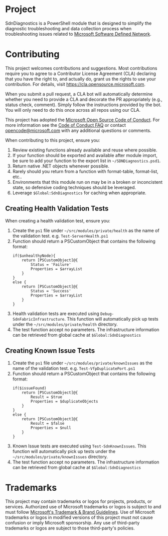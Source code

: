 # Project
SdnDiagnostics is a PowerShell module that is designed to simplify the diagnostic troubleshooting and data collection process when troubleshooting issues related to [Microsoft Software Defined Network](https://docs.microsoft.com/en-us/windows-server/networking/sdn/software-defined-networking).
# Contributing

This project welcomes contributions and suggestions.  Most contributions require you to agree to a
Contributor License Agreement (CLA) declaring that you have the right to, and actually do, grant us
the rights to use your contribution. For details, visit https://cla.opensource.microsoft.com.

When you submit a pull request, a CLA bot will automatically determine whether you need to provide
a CLA and decorate the PR appropriately (e.g., status check, comment). Simply follow the instructions
provided by the bot. You will only need to do this once across all repos using our CLA.

This project has adopted the [Microsoft Open Source Code of Conduct](https://opensource.microsoft.com/codeofconduct/).
For more information see the [Code of Conduct FAQ](https://opensource.microsoft.com/codeofconduct/faq/) or
contact [opencode@microsoft.com](mailto:opencode@microsoft.com) with any additional questions or comments.

When contributing to this project, ensure you:
1. Review existing functions already available and reuse where possible.
2. If your function should be exported and available after module import, be sure to add your function to the export list in `~/SDNDiagnostics.psd1`.
3. Return native .NET objects whenever possible.
4. Rarely should you return from a function with format-table, format-list, etc..
5. Environments that this module run on may be in a broken or inconcistent state, so defensive coding techniques should be leveraged.
6. Leverage `$Global:SdnDiagnostics` for caching when appropriate. 


## Creating Health Validation Tests
When creating a health validation test, ensure you:
1. Create the `ps1` file under `~/src/modules/private/health` as the name of the validation test. e.g. `Test-ServerHealth.ps1`
2. Function should return a PSCustomObject that contains the following format:
    ```
    if($unhealthyNode){
        return [PSCustomObject]@{
            Status = 'Failure'
            Properties = $arrayList
        }
    }
    else {
        return [PSCustomObject]@{
            Status = 'Success'
            Properties = $arrayList
        }
    }
    ```
3. Health validation tests are executed using `Debug-SdnFabricInfrastructure`. This function will automatically pick up tests under the `~/src/modules/private/health` directory.
4. The test function accept no parameters. The infrastructure information can be retrieved from global cache at `$Global:SdnDiagnostics`
## Creating Known Issue Tests
1. Create the `ps1` file under `~/src/modules/private/knownIssues` as the name of the validation test. e.g. `Test-VfpDuplicatePort.ps1`
2. Function should return a PSCustomObject that contains the following format:
    ```
    if($issueFound)
        return [PSCustomObject]@{
            Result = $true
            Properties = $duplicateObjects
        }
    }
    else {
        return [PSCustomObject]@{
            Result = $false
            Properties = $null
        }
    }
    ```
3. Known Issue tests are executed using `Test-SdnKnownIssues`. This function will automatically pick up tests under the `~/src/modules/private/knownIssues` directory.
4. The test function accept no parameters. The infrastructure information can be retrieved from global cache at `$Global:SdnDiagnostics`
# Trademarks

This project may contain trademarks or logos for projects, products, or services. Authorized use of Microsoft 
trademarks or logos is subject to and must follow 
[Microsoft's Trademark & Brand Guidelines](https://www.microsoft.com/en-us/legal/intellectualproperty/trademarks/usage/general).
Use of Microsoft trademarks or logos in modified versions of this project must not cause confusion or imply Microsoft sponsorship.
Any use of third-party trademarks or logos are subject to those third-party's policies.
